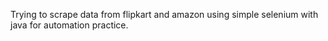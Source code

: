 Trying to scrape data from flipkart and amazon using simple selenium with java for automation practice.